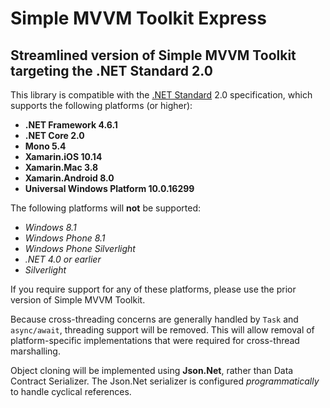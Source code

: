 # Simple MVVM Toolkit Express

## Streamlined version of Simple MVVM Toolkit targeting the .NET Standard 2.0

This library is compatible with the [.NET Standard](https://docs.microsoft.com/en-us/dotnet/standard/net-standard) 2.0 specification, which supports the following platforms (or higher):
- **.NET Framework 4.6.1**
- **.NET Core 2.0**
- **Mono 5.4**
- **Xamarin.iOS 10.14**
- **Xamarin.Mac 3.8**
- **Xamarin.Android 8.0**
- **Universal Windows Platform 10.0.16299**

The following platforms will **not** be supported:
- *Windows 8.1*
- *Windows Phone 8.1*
- *Windows Phone Silverlight*
- *.NET 4.0 or earlier*
- *Silverlight*

If you require support for any of these platforms, please use the prior version of Simple MVVM Toolkit.

Because cross-threading concerns are generally handled by `Task` and `async/await`, threading support will be removed.
This will allow removal of platform-specific implementations that were required for cross-thread marshalling.

Object cloning will be implemented using **Json.Net**, rather than Data Contract Serializer.
The Json.Net serializer is configured *programmatically* to handle cyclical references.
